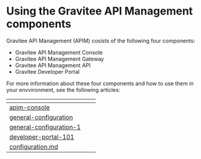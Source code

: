 # Using the Gravitee API Management components

Gravitee API Management (APIM) cosists of the following four components:&#x20;

* Gravitee API Management Console&#x20;
* Gravitee API Management Gateway&#x20;
* Gravitee API Management API&#x20;
* Gravitee Developer Portal&#x20;

For more information about these four components and how to use them in your envvironment, see the following articles:&#x20;



<table data-view="cards"><thead><tr><th data-type="content-ref"></th><th></th><th></th></tr></thead><tbody><tr><td><a href="apim-console/">apim-console</a></td><td></td><td></td></tr><tr><td><a href="general-configuration/">general-configuration</a></td><td></td><td></td></tr><tr><td><a href="general-configuration-1/">general-configuration-1</a></td><td></td><td></td></tr><tr><td><a href="developer-portal-101/">developer-portal-101</a></td><td></td><td></td></tr><tr><td><a href="configuration.md">configuration.md</a></td><td></td><td></td></tr></tbody></table>
